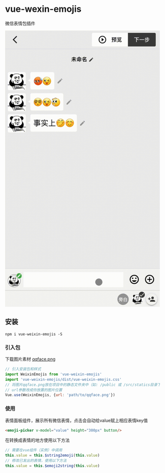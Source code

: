 # vue-wexin-emojis

微信表情包插件

![demo](https://github.com/goforu/vue-weixin-emojis/raw/main/resources/demo.gif)

## 安装
```
npm i vue-weixin-emojis -S
```

### 引入包
下载图片素材 [qqface.png](https://github.com/goforu/vue-weixin-emojis/raw/main/public/qqface.png)
``` javascript
// 引入安装包和样式
import WeixinEmojis from 'vue-weixin-emojis'
import 'vue-weixin-emojis/dist/vue-weixin-emojis.css'
// 将图片qqface.png放在项目中的静态文件夹中（如: /public 或 /src/statics目录下）
// url参数改成你放置的图片位置
Vue.use(WeixinEmojis, {url: 'path/to/qqface.png'})
```

### 使用
表情面板组件，展示所有微信表情，点击会自动给value赋上相应表情key值
``` html
<emoji-picker v-model="value" height="300px" button/>
```
在转换成表情的地方使用以下方法
``` javascript
// 需要在vue组件（实例）中调用
this.value = this.$string2emoji(this.value)
// 修改已发出的表情，使用以下方法
this.value = this.$emoji2string(this.value)
```
